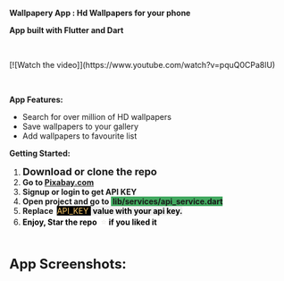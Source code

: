 <p><strong>Wallpapery App : Hd Wallpapers for your phone</strong></p>
<p><strong>App built with Flutter and Dart &nbsp;</strong></p>
<p>&nbsp;</p>
<p>
 [![Watch the video]](https://www.youtube.com/watch?v=pquQ0CPa8lU)

</p>
<p>&nbsp;</p>
<p><strong>App Features:</strong></p>
<ul>
  <li>Search for over million of HD wallpapers</li>
  <li>Save wallpapers to your gallery</li>
  <li>Add wallpapers to favourite list</li>
</ul>

<p><strong>Getting Started:</strong></p>
<ol>
  <li><strong><span style="font-size: 18px;">Download or clone the repo</span></strong></li>
  <li><strong>Go to 
      <a href="//Pixabay.com">Pixabay.com</a> &nbsp;&nbsp;&nbsp;&nbsp;&nbsp;&nbsp;&nbsp;&nbsp;
    </strong></li>
  <li><strong>Signup or login to get API KEY</strong></li>
  <li><strong>Open project and go to <span style="background-color: #41a85f;">&nbsp;lib/services/api_service.dart</span></strong></li>
  <li><strong>Replace &nbsp;</strong><span style="color: #ffcb6b; background-color: #000000;">API_KEY&nbsp;</span><span style="color: #ffcb6b; background-color: #efefef;">&nbsp;</span><span style="color: #000000; background-color: #efefef;"><strong>value&nbsp;</strong><strong>with your api key.</strong></span></li>
  <li><span style="color: #000000; background-color: #ffffff;"><strong>Enjoy, Star the repo &nbsp;</strong></span><strong><span style="color: #e8e7e3; font-family: 'apple color emoji', 'segoe ui emoji', 'noto color emoji', 'android emoji', emojisymbols, 'emojione mozilla', 'twemoji mozilla', 'segoe ui symbol'; font-size: 16px; font-style: normal; font-variant-ligatures: normal; font-variant-caps: normal; font-weight: 400; letter-spacing: normal; orphans: 2; text-align: left; text-indent: 0px; text-transform: none; white-space: normal; widows: 2; word-spacing: 0px; -webkit-text-stroke-width: 0px; text-decoration-style: initial; text-decoration-color: initial; float: none; display: inline !important; background-color: #ffffff;">⭐</span><span style="background-color: #ffffff;">&nbsp;</span></strong><span style="color: #000000; background-color: #ffffff;"><strong>if you liked it</strong></span></li>
</ol>
<p>&nbsp;</p>


<p><strong><span style="font-size: 24px;">App Screenshots:</span></strong></p>
<p>
  <br>
  <a href="https://imgur.com/5iFpox3">
    <img title="source: imgur.com" src="https://i.imgur.com/5iFpox3.png" alt="">
  </a>
  <br>
  <a href="https://imgur.com/bI7BwLW">
    <img title="source: imgur.com" src="https://i.imgur.com/bI7BwLW.png" alt="">
  </a>
  <br>
  <a href="https://imgur.com/UrP6JoZ">
    <img title="source: imgur.com" src="https://i.imgur.com/UrP6JoZ.png" alt="">
  </a>
  <br>
  <a href="https://imgur.com/X5Y9deI">
    <img title="source: imgur.com" src="https://i.imgur.com/X5Y9deI.png" alt="">
  </a>
  <br>
  <a href="https://imgur.com/LYpwbYz">
    <img title="source: imgur.com" src="https://i.imgur.com/LYpwbYz.png" alt="">
  </a>
</p>
